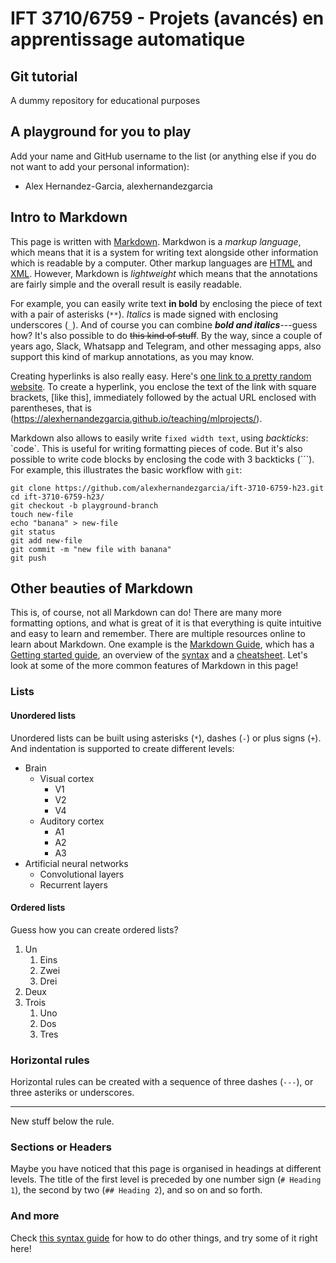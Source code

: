 # IFT 3710/6759 - Projets (avancés) en apprentissage automatique

## Git tutorial

A dummy repository for educational purposes

## A playground for you to play

Add your name and GitHub username to the list (or anything else if you do not want to add your personal information):

* Alex Hernandez-Garcia, alexhernandezgarcia

## Intro to Markdown

This page is written with [Markdown](https://en.wikipedia.org/wiki/Markdown). Markdwon is a _markup language_, which means that it is a system for writing text alongside other information which is readable by a computer. Other markup languages are [HTML](https://en.wikipedia.org/wiki/HTML) and [XML](https://en.wikipedia.org/wiki/Extensible_Markup_Language). However, Markdown is _lightweight_ which means that the annotations are fairly simple and the overall result is easily readable.

For example, you can easily write text **in bold** by enclosing the piece of text with a pair of asterisks (`**`). _Italics_ is made signed with enclosing underscores (`_`). And of course you can combine _**bold and italics**_---guess how? It's also possible to do ~~this kind of stuff~~. By the way, since a couple of years ago, Slack, Whatsapp and Telegram, and other messaging apps, also support this kind of markup annotations, as you may know.

Creating hyperlinks is also really easy. Here's [one link to a pretty random website](http://drawing.garden/). To create a hyperlink, you enclose the text of the link with square brackets, [like this], immediately followed by the actual URL enclosed with parentheses, that is (https://alexhernandezgarcia.github.io/teaching/mlprojects/).

Markdown also allows to easily write `fixed width text`, using _backticks_: \`code\`. This is useful for writing formatting pieces of code. But it's also possible to write code blocks by enclosing the code with 3 backticks (\`\`\`). For example, this illustrates the basic workflow with `git`:

```
git clone https://github.com/alexhernandezgarcia/ift-3710-6759-h23.git
cd ift-3710-6759-h23/
git checkout -b playground-branch
touch new-file
echo "banana" > new-file
git status
git add new-file
git commit -m "new file with banana"
git push
```

## Other beauties of Markdown

This is, of course, not all Markdown can do! There are many more formatting options, and what is great of it is that everything is quite intuitive and easy to learn and remember. There are multiple resources online to learn about Markdown. One example is the [Markdown Guide](https://www.markdownguide.org/), which has a [Getting started guide](https://www.markdownguide.org/getting-started/), an overview of the [syntax](https://www.markdownguide.org/basic-syntax/) and a [cheatsheet](https://www.markdownguide.org/cheat-sheet/). Let's look at some of the more common features of Markdown in this page!

### Lists

#### Unordered lists

Unordered lists can be built using asterisks (`*`), dashes (`-`) or plus signs (`+`). And indentation is supported to create different levels:

- Brain
  - Visual cortex
    - V1
    - V2
    - V4
  - Auditory cortex
    - A1
    - A2
    - A3
- Artificial neural networks
  - Convolutional layers
  - Recurrent layers

#### Ordered lists

Guess how you can create ordered lists?

1. Un
   1. Eins
   2. Zwei
   3. Drei
2. Deux
3. Trois
   1. Uno
   2. Dos
   3. Tres

### Horizontal rules

Horizontal rules can be created with a sequence of three dashes (`---`), or three asteriks or underscores.

---

New stuff below the rule.

### Sections or Headers

Maybe you have noticed that this page is organised in headings at different levels. The title of the first level is preceded by one number sign (`# Heading 1`), the second by two (`## Heading 2`), and so on and so forth.

### And more

Check [this syntax guide](https://www.markdownguide.org/basic-syntax/) for how to do other things, and try some of it right here!
